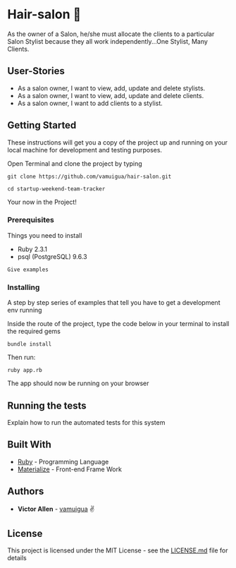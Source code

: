 # Hair-salon :haircut:

As the owner of a Salon, he/she must allocate the clients to a particular Salon Stylist because they all work independently...One Stylist, Many Clients.

## User-Stories

* As a salon owner, I want to view, add, update and delete stylists.
* As a salon owner, I want to view, add, update and delete clients.
* As a salon owner, I want to add clients to a stylist.

## Getting Started

These instructions will get you a copy of the project up and running on your local machine for development and testing purposes.

Open Terminal and clone the project by typing

```
git clone https://github.com/vamuigua/hair-salon.git

cd startup-weekend-team-tracker
```
Your now in the Project!

### Prerequisites

Things you need to install

* Ruby 2.3.1
* psql (PostgreSQL) 9.6.3

```
Give examples
```

### Installing

A step by step series of examples that tell you have to get a development env running

Inside the route of the project, type the code below in your terminal to install the required gems

```
bundle install
```

Then run:

```
ruby app.rb
```

The app should now be running on your browser

## Running the tests

Explain how to run the automated tests for this system

## Built With

* [Ruby](https://www.ruby-lang.org/en/) - Programming Language
* [Materialize](http://materializecss.com/) - Front-end Frame Work 


## Authors

* **Victor Allen** - [vamuigua](https://github.com/vamuigua) :v:

## License

This project is licensed under the MIT License - see the [LICENSE.md](LICENSE.md) file for details